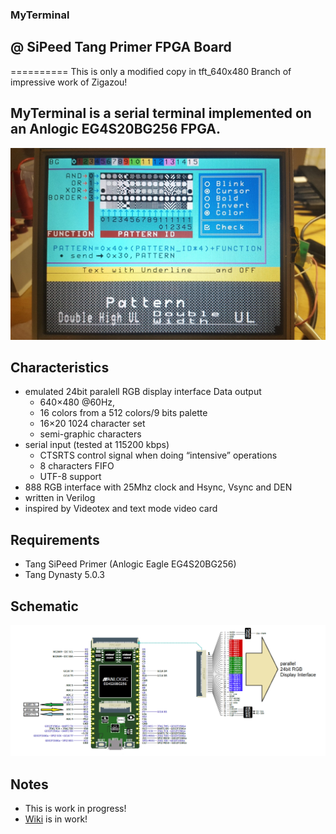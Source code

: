 ### MyTerminal 
## @ SiPeed Tang Primer FPGA Board
==========
This is only a modified copy in tft_640x480 Branch of impressive work of Zigazou!

## **MyTerminal is a serial terminal implemented on an Anlogic EG4S20BG256 FPGA.**

![MyTerminal_TFT_640x480_NEC](https://github.com/AVRsteffen/myterminal/blob/tft_640x480/Wiki/Display_Test_NEC_01.jpg)

Characteristics
---------------

- emulated 24bit paralell RGB display interface Data output
  - 640×480 @60Hz,
  - 16 colors from a 512 colors/9 bits palette
  - 16×20 1024 character set
  - semi-graphic characters
- serial input (tested at 115200 kbps)
  - CTSRTS control signal when doing “intensive” operations
  - 8 characters FIFO 
  - UTF-8 support
- 888 RGB interface with 25Mhz clock and Hsync, Vsync and DEN
- written in Verilog
- inspired by Videotex and text mode video card

Requirements
------------

- Tang SiPeed Primer (Anlogic Eagle EG4S20BG256)
- Tang Dynasty 5.0.3

Schematic
---------
![Schematic_TFT_640x480_NEC](https://github.com/AVRsteffen/myterminal/blob/TFT_640x480_NEC/Wiki/Schematic2.png)

Notes
-----

* This is work in progress!
* [Wiki](https://github.com/AVRsteffen/myterminal/wiki) is in work!
